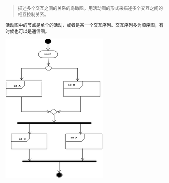 >   描述多个交互之间的关系的鸟瞰图。用活动图的形式来描述多个交互之间的相互控制关系。

活动图中的节点是单个的活动，或者是某一个交互序列。交互序列多为顺序图，有时候也可以是通信图。

![clipboard.png](media/5977f71950072b1d3976134c01c6b411.png)
